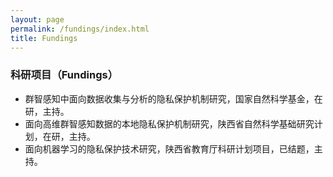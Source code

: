 ```yaml
---
layout: page
permalink: /fundings/index.html
title: Fundings
---
```


### 科研项目（Fundings）

- 群智感知中面向数据收集与分析的隐私保护机制研究，国家自然科学基金，在研，主持。
- 面向高维群智感知数据的本地隐私保护机制研究，陕西省自然科学基础研究计划，在研，主持。
- 面向机器学习的隐私保护技术研究，陕西省教育厅科研计划项目，已结题，主持。
<br>
